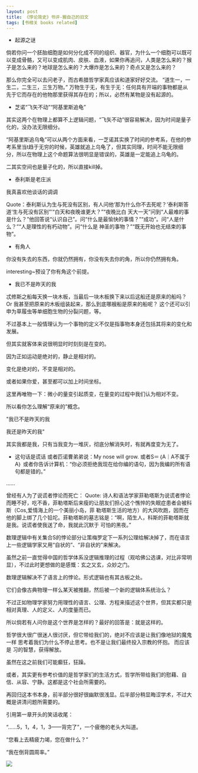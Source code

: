 ```yaml
---
layout: post
title: 《悖论简史》书评-搬自己的旧文
tags: [书相关 books related]
---
```


- 起源之谜

倘若你问一个胚胎细胞是如何分化成不同的组织、器官，为什么一个细胞可以既可以变成骨骼，又可以变成肌肉、皮肤、血液，如果你再追问，人类是怎么来的？猴子是怎么来的？地球是怎么来的？大爆炸是怎么来的？奇点又是怎么来的？

那么你完全可以去问老子，而古希腊哲学家真应该和道家好好交流。
“道生一，一生二，二生三，三生万物。”
万物生于无，有生于无：任何具有开端的事物都是从先于它而存在的他物那里获得其存在的；所以，必然有某物是没有起源的。

- 芝诺“飞矢不动”“阿基里斯追龟”

其实这两个在物理上都算不上逻辑问题，“飞矢不动”很容易解决，因为时间是量子化的，没办法无限细分。

“阿基里斯追乌龟”可以从两个方面来看，一芝诺其实换了时间的参考系，在他的参考系里当t趋于无穷的时候，英雄就追上乌龟了，但其实同理，时间不能无限细分，所以在物理上这个命题算法很明显是错误的，英雄是一定能追上乌龟的。

二其实空间也是量子化的，所以直接kill掉。

- 泰利斯是老庄派

我真喜欢他谈话的调调

Quote：泰利斯认为生与死没有区别，有人问他‘那为什么你不去死呢？’泰利斯答道‘生与死没有区别”’“白天和夜晚谁更大？”“夜晚比白 天大一天”问到“人最难的事是什么？”他回答说“认识自己”。问“什么是最愉快的事情？”“成功”。问“人是什么？”“人是理性的有朽动物”。问“什么是 神圣的事物？”“既无开始也无结束的事物”。

-  有角人

你没有失去的东西，你就仍然拥有，你没有失去你的角，所以你仍然拥有角。

interesting~预设了你有角这个前提。

- 我已不是昨天的我

忒修斯之船每天换一块木板，当最后一块木板换下来以后这船还是原来的船吗？ Or 我甚至把原来的木板组装起来，那么到底哪艘船是原来的船呢？
这个还可以引申为草履虫等单细胞生物的分裂问题，等。

不过基本上一般情理认为一个事物的定义不仅是指事物本身还包括其将来的变化和发展。

但其实就客体来说很明显时时刻刻是在变的。

因为正如运动是绝对的，静止是相对的。

变化是绝对的，不变是相对的。

或者如果你爱，甚至都可以加上时间坐标。

这里再唯物一下：微小的量变引起质变，在量变的过程中我们认为相对不变。

所以看你怎么理解“原来的”概念。

"我已不是昨天的我

我还是昨天的我"

其实我都是我，只有当我变为一堆灰，彻底分解消失时，有就再度变为无了。

- 这句话是谎话
或者匹诺曹弟弟说：My nose will grow.
或者S＝｛A｜A不属于A｝
或者你告诉计算机：“你必须拒绝我现在给你编的语句，因为我编的所有语句都是错的。”

……

曾经有人为了说谎者悖论而死亡：
Quote: 诗人和语法学家菲勒塔斯为说谎者悖论而睡不好，吃不香，菲勒塔斯后来瘦的让朋友们担心这个憔悴的失眠症患者会被科斯（Cos,爱情海上的一个美丽小岛，菲 勒塔斯生活的地方）的大风吹跑，因而在他的脚上绑了几个铅坨。菲勒塔斯的墓志铭是：“啊，陌生人，科斯的菲勒塔斯就是我。说谎者使我送了命，我就此沉默于 可怕的黑夜。”

数理逻辑中有关集合S的悖论部分让策梅罗定下一系列公理给解决掉了，而在语言上一些逻辑学家又用“自状的”、“非自状的”来解决。

虽然之前一直觉得中国的哲学体系没逻辑推理的过程（观哈佛公选课，对比非常明显），不过此时更想做的是感慨：玄之又玄，众妙之门。

数理逻辑解决不了语言上的悖论。形式逻辑也有其古板之处。

它们会像古典物理一样么某天被推翻，然后被一个新的逻辑体系统治么？

不过正如物理学家努力用理性的语言、公理、方程来描述这个世界，但其实都只是相对真理、人的定义、人的度量而已。

所以倘若有人问你是这个世界是怎样的？最好的回答是：就是这样的。

哲学很大很广很迷人很讨厌，但它带给我们的，绝对不应该是让我们像地狱的魔鬼一样 思考着我们为什么不停止思考。也不是让我们最终投入宗教的怀抱。
而应该是 习的智慧，获得解放。

虽然在这之前我们可能癫狂，狂躁。

或者，其实更有参考价值的是哲学家们的生活方式，哲学所带给我们的慰藉、自信、从容、宁静。这都是这个社会所需要的。

再回归这本书本身，前半部分很好很幽默很浅显。后半部分稍显晦涩学术，不过大概是讲清问题所需要的。

引用第一章开头的笑话收尾：

“……5，1，4，1，3——背完了”，一个疲倦的老头大叫道。

“您看上去精疲力竭，您在做什么？”

“我在倒背圆周率。”


![](../assets/figures/paradox)